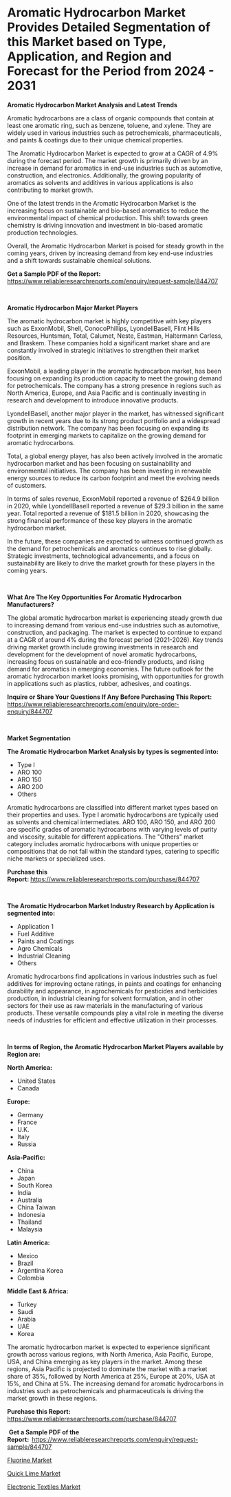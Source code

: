 <p><h1>Aromatic Hydrocarbon Market Provides Detailed Segmentation of this Market based on Type, Application, and Region and Forecast for the Period from 2024 - 2031</h1></p><p><strong>Aromatic Hydrocarbon Market Analysis and Latest Trends</strong></p>
<p><p>Aromatic hydrocarbons are a class of organic compounds that contain at least one aromatic ring, such as benzene, toluene, and xylene. They are widely used in various industries such as petrochemicals, pharmaceuticals, and paints & coatings due to their unique chemical properties.</p><p>The Aromatic Hydrocarbon Market is expected to grow at a CAGR of 4.9% during the forecast period. The market growth is primarily driven by an increase in demand for aromatics in end-use industries such as automotive, construction, and electronics. Additionally, the growing popularity of aromatics as solvents and additives in various applications is also contributing to market growth.</p><p>One of the latest trends in the Aromatic Hydrocarbon Market is the increasing focus on sustainable and bio-based aromatics to reduce the environmental impact of chemical production. This shift towards green chemistry is driving innovation and investment in bio-based aromatic production technologies.</p><p>Overall, the Aromatic Hydrocarbon Market is poised for steady growth in the coming years, driven by increasing demand from key end-use industries and a shift towards sustainable chemical solutions.</p></p>
<p><strong>Get a Sample PDF of the Report:&nbsp;</strong> <a href="https://www.reliableresearchreports.com/enquiry/request-sample/844707">https://www.reliableresearchreports.com/enquiry/request-sample/844707</a></p>
<p>&nbsp;</p>
<p><strong>Aromatic Hydrocarbon Major Market Players</strong></p>
<p><p>The aromatic hydrocarbon market is highly competitive with key players such as ExxonMobil, Shell, ConocoPhillips, LyondellBasell, Flint Hills Resources, Huntsman, Total, Calumet, Neste, Eastman, Haltermann Carless, and Braskem. These companies hold a significant market share and are constantly involved in strategic initiatives to strengthen their market position.</p><p>ExxonMobil, a leading player in the aromatic hydrocarbon market, has been focusing on expanding its production capacity to meet the growing demand for petrochemicals. The company has a strong presence in regions such as North America, Europe, and Asia Pacific and is continually investing in research and development to introduce innovative products.</p><p>LyondellBasell, another major player in the market, has witnessed significant growth in recent years due to its strong product portfolio and a widespread distribution network. The company has been focusing on expanding its footprint in emerging markets to capitalize on the growing demand for aromatic hydrocarbons.</p><p>Total, a global energy player, has also been actively involved in the aromatic hydrocarbon market and has been focusing on sustainability and environmental initiatives. The company has been investing in renewable energy sources to reduce its carbon footprint and meet the evolving needs of customers.</p><p>In terms of sales revenue, ExxonMobil reported a revenue of $264.9 billion in 2020, while LyondellBasell reported a revenue of $29.3 billion in the same year. Total reported a revenue of $181.5 billion in 2020, showcasing the strong financial performance of these key players in the aromatic hydrocarbon market.</p><p>In the future, these companies are expected to witness continued growth as the demand for petrochemicals and aromatics continues to rise globally. Strategic investments, technological advancements, and a focus on sustainability are likely to drive the market growth for these players in the coming years.</p></p>
<p>&nbsp;</p>
<p><strong>What Are The Key Opportunities For Aromatic Hydrocarbon Manufacturers?</strong></p>
<p><p>The global aromatic hydrocarbon market is experiencing steady growth due to increasing demand from various end-use industries such as automotive, construction, and packaging. The market is expected to continue to expand at a CAGR of around 4% during the forecast period (2021-2026). Key trends driving market growth include growing investments in research and development for the development of novel aromatic hydrocarbons, increasing focus on sustainable and eco-friendly products, and rising demand for aromatics in emerging economies. The future outlook for the aromatic hydrocarbon market looks promising, with opportunities for growth in applications such as plastics, rubber, adhesives, and coatings.</p></p>
<p><strong>Inquire or Share Your Questions If Any Before Purchasing This Report:</strong> <a href="https://www.reliableresearchreports.com/enquiry/pre-order-enquiry/844707">https://www.reliableresearchreports.com/enquiry/pre-order-enquiry/844707</a></p>
<p>&nbsp;</p>
<p><strong>Market Segmentation</strong></p>
<p><strong>The Aromatic Hydrocarbon Market Analysis by types is segmented into:</strong></p>
<p><ul><li>Type I</li><li>ARO 100</li><li>ARO 150</li><li>ARO 200</li><li>Others</li></ul></p>
<p><p>Aromatic hydrocarbons are classified into different market types based on their properties and uses. Type I aromatic hydrocarbons are typically used as solvents and chemical intermediates. ARO 100, ARO 150, and ARO 200 are specific grades of aromatic hydrocarbons with varying levels of purity and viscosity, suitable for different applications. The "Others" market category includes aromatic hydrocarbons with unique properties or compositions that do not fall within the standard types, catering to specific niche markets or specialized uses.</p></p>
<p><strong>Purchase this Report:&nbsp;</strong><a href="https://www.reliableresearchreports.com/purchase/844707">https://www.reliableresearchreports.com/purchase/844707</a></p>
<p>&nbsp;</p>
<p><strong>The Aromatic Hydrocarbon Market Industry Research by Application is segmented into:</strong></p>
<p><ul><li>Application 1</li><li>Fuel Additive</li><li>Paints and Coatings</li><li>Agro Chemicals</li><li>Industrial Cleaning</li><li>Others</li></ul></p>
<p><p>Aromatic hydrocarbons find applications in various industries such as fuel additives for improving octane ratings, in paints and coatings for enhancing durability and appearance, in agrochemicals for pesticides and herbicides production, in industrial cleaning for solvent formulation, and in other sectors for their use as raw materials in the manufacturing of various products. These versatile compounds play a vital role in meeting the diverse needs of industries for efficient and effective utilization in their processes.</p></p>
<p>&nbsp;</p>
<p><strong>In terms of Region, the Aromatic Hydrocarbon Market Players available by Region are:</strong></p>
<p>
    <p> <strong> North America: </strong>
        <ul>
            <li>United States</li>
            <li>Canada</li>
        </ul>
        </p> 
    <p> <strong> Europe: </strong>
        <ul>
            <li>Germany</li>
            <li>France</li>
            <li>U.K.</li>
            <li>Italy</li>
            <li>Russia</li>
        </ul>
        </p> 
    <p> <strong> Asia-Pacific: </strong>
        <ul>
            <li>China</li>
            <li>Japan</li>
            <li>South Korea</li>
            <li>India</li>
            <li>Australia</li>
            <li>China Taiwan</li>
            <li>Indonesia</li>
            <li>Thailand</li>
            <li>Malaysia</li>
        </ul>
        </p> 
    <p> <strong> Latin America: </strong>
        <ul>
            <li>Mexico</li>
            <li>Brazil</li>
            <li>Argentina Korea</li>
            <li>Colombia</li>
        </ul>
        </p> 
    <p> <strong> Middle East & Africa: </strong>
        <ul>
            <li>Turkey</li>
            <li>Saudi</li>
            <li>Arabia</li>
            <li>UAE</li>
            <li>Korea</li>
        </ul>
    </p>
    </p>
<p><p>The aromatic hydrocarbon market is expected to experience significant growth across various regions, with North America, Asia Pacific, Europe, USA, and China emerging as key players in the market. Among these regions, Asia Pacific is projected to dominate the market with a market share of 35%, followed by North America at 25%, Europe at 20%, USA at 15%, and China at 5%. The increasing demand for aromatic hydrocarbons in industries such as petrochemicals and pharmaceuticals is driving the market growth in these regions.</p></p>
<p><strong>Purchase this Report: </strong><a href="https://www.reliableresearchreports.com/purchase/844707">https://www.reliableresearchreports.com/purchase/844707</a></p>
<p>&nbsp;<strong>Get a Sample PDF of the Report:&nbsp;&nbsp;</strong><a href="https://www.reliableresearchreports.com/enquiry/request-sample/844707">https://www.reliableresearchreports.com/enquiry/request-sample/844707</a></p>
<p><strong></strong></p>
<p><p><a href="https://github.com/prosalinda88/Market-Research-Report-List-3/blob/main/fluorine-market.md">Fluorine Market</a></p><p><a href="https://github.com/nancykennedykellievqfqt2/Market-Research-Report-List-1/blob/main/quick-lime-market.md">Quick Lime Market</a></p><p><a href="https://github.com/NorbertYates/Market-Research-Report-List-4/blob/main/electronic-textiles-market.md">Electronic Textiles Market</a></p></p>